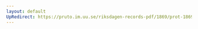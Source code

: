 ```yaml
---
layout: default
UpRedirect: https://pruto.im.uu.se/riksdagen-records-pdf/1869/prot-1869--ak--510/prot-1869--ak--510_004.pdf
---
```

